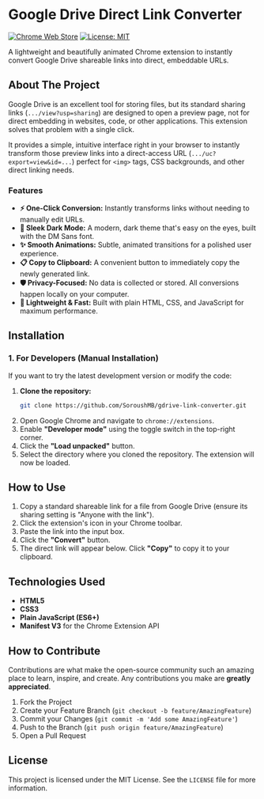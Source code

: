 # Google Drive Direct Link Converter

[![Chrome Web Store](https://img.shields.io/badge/Chrome_Web_Store-Available_Now-blue?style=for-the-badge&logo=googlechrome&logoColor=white)](https://chrome.google.com/webstore/detail/YOUR_EXTENSION_ID_HERE)
[![License: MIT](https://img.shields.io/badge/License-MIT-yellow.svg?style=for-the-badge)](https://opensource.org/licenses/MIT)

A lightweight and beautifully animated Chrome extension to instantly convert Google Drive shareable links into direct, embeddable URLs.

## About The Project

Google Drive is an excellent tool for storing files, but its standard sharing links (`.../view?usp=sharing`) are designed to open a preview page, not for direct embedding in websites, code, or other applications. This extension solves that problem with a single click.

It provides a simple, intuitive interface right in your browser to instantly transform those preview links into a direct-access URL (`.../uc?export=view&id=...`) perfect for `<img>` tags, CSS backgrounds, and other direct linking needs.

### Features

* **⚡ One-Click Conversion:** Instantly transforms links without needing to manually edit URLs.
* **🌙 Sleek Dark Mode:** A modern, dark theme that's easy on the eyes, built with the DM Sans font.
* **✨ Smooth Animations:** Subtle, animated transitions for a polished user experience.
* **📋 Copy to Clipboard:** A convenient button to immediately copy the newly generated link.
* **🛡️ Privacy-Focused:** No data is collected or stored. All conversions happen locally on your computer.
* **🚀 Lightweight & Fast:** Built with plain HTML, CSS, and JavaScript for maximum performance.

## Installation

### 1. For Developers (Manual Installation)

If you want to try the latest development version or modify the code:

1.  **Clone the repository:**
    ```sh
    git clone https://github.com/SoroushMB/gdrive-link-converter.git
    ```
2.  Open Google Chrome and navigate to `chrome://extensions`.
3.  Enable **"Developer mode"** using the toggle switch in the top-right corner.
4.  Click the **"Load unpacked"** button.
5.  Select the directory where you cloned the repository. The extension will now be loaded.

## How to Use

1.  Copy a standard shareable link for a file from Google Drive (ensure its sharing setting is "Anyone with the link").
2.  Click the extension's icon in your Chrome toolbar.
3.  Paste the link into the input box.
4.  Click the **"Convert"** button.
5.  The direct link will appear below. Click **"Copy"** to copy it to your clipboard.

## Technologies Used

* **HTML5**
* **CSS3**
* **Plain JavaScript (ES6+)**
* **Manifest V3** for the Chrome Extension API

## How to Contribute

Contributions are what make the open-source community such an amazing place to learn, inspire, and create. Any contributions you make are **greatly appreciated**.

1.  Fork the Project
2.  Create your Feature Branch (`git checkout -b feature/AmazingFeature`)
3.  Commit your Changes (`git commit -m 'Add some AmazingFeature'`)
4.  Push to the Branch (`git push origin feature/AmazingFeature`)
5.  Open a Pull Request

## License

This project is licensed under the MIT License. See the `LICENSE` file for more information.
